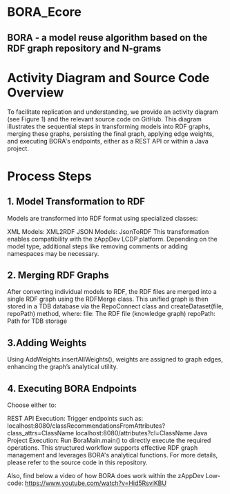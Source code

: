 # BORA_Ecore
## BORA - a model reuse algorithm based on the RDF graph repository and N-grams

# Activity Diagram and Source Code Overview
To facilitate replication and understanding, we provide an activity diagram (see Figure 1) and the relevant source code on GitHub. This diagram illustrates the sequential steps in transforming models into RDF graphs, merging these graphs, persisting the final graph, applying edge weights, and executing BORA's endpoints, either as a REST API or within a Java project.

# Process Steps
## 1. Model Transformation to RDF
Models are transformed into RDF format using specialized classes:

XML Models: XML2RDF
JSON Models: JsonToRDF
This transformation enables compatibility with the zAppDev LCDP platform. Depending on the model type, additional steps like removing comments or adding namespaces may be necessary.

## 2. Merging RDF Graphs
After converting individual models to RDF, the RDF files are merged into a single RDF graph using the RDFMerge class. This unified graph is then stored in a TDB database via the RepoConnect class and createDataset(file, repoPath) method, where:
file: The RDF file (knowledge graph)
repoPath: Path for TDB storage

## 3.Adding Weights
Using AddWeights.insertAllWeights(), weights are assigned to graph edges, enhancing the graph’s analytical utility.

## 4. Executing BORA Endpoints
Choose either to:

REST API Execution: Trigger endpoints such as:
localhost:8080/classRecommendationsFromAttributes?class_attrs=ClassName
localhost:8080/attributes?cl=ClassName
Java Project Execution: Run BoraMain.main() to directly execute the required operations.
This structured workflow supports effective RDF graph management and leverages BORA's analytical functions. For more details, please refer to the source code in this repository.

Also, find below a video of how BORA does work within the zAppDev Low-code:
https://www.youtube.com/watch?v=Hid5RsviKBU
